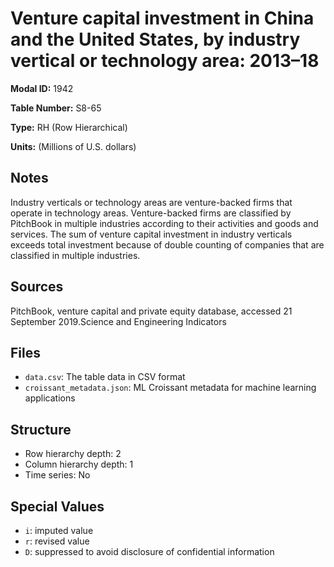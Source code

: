 # Venture capital investment in China and the United States, by industry vertical or technology area: 2013&#8211;18

**Modal ID:** 1942

**Table Number:** S8-65

**Type:** RH (Row Hierarchical)

**Units:** (Millions of U.S. dollars)

## Notes

Industry verticals or technology areas are venture-backed firms that operate in technology areas. Venture-backed firms are classified by PitchBook in multiple industries according to their activities and goods and services. The sum of venture capital investment in industry verticals exceeds total investment because of double counting of companies that are classified in multiple industries.

## Sources

PitchBook, venture capital and private equity database, accessed 21 September 2019.Science and Engineering Indicators

## Files

- `data.csv`: The table data in CSV format
- `croissant_metadata.json`: ML Croissant metadata for machine learning applications

## Structure

- Row hierarchy depth: 2
- Column hierarchy depth: 1
- Time series: No

## Special Values

- `i`: imputed value
- `r`: revised value
- `D`: suppressed to avoid disclosure of confidential information
